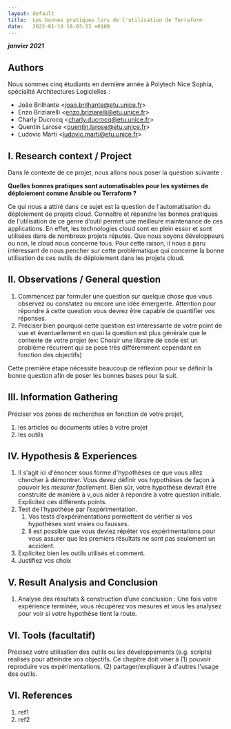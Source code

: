 ```yaml
---
layout: default
title:  Les bonnes pratiques lors de l'utilisation de Terraform
date:   2022-01-10 18:03:33 +0100
---
```


**_janvier 2021_**

## Authors

Nous sommes cinq étudiants en dernière année à Polytech Nice Sophia, spécialité Architectures Logicielles :

* João Brilhante &#60;joao.brilhante@etu.unice.fr&#62;
* Enzo Briziarelli &#60;enzo.briziarelli@etu.unice.fr&#62;
* Charly Ducrocq &#60;charly.ducrocq@etu.unice.fr&#62;
* Quentin Larose &#60;quentin.larose@etu.unice.fr&#62;
* Ludovic Marti &#60;ludovic.marti@etu.unice.fr&#62;

## I. Research context / Project

Dans le contexte de ce projet, nous allons nous poser la question suivante :

**Quelles bonnes pratiques sont automatisables pour les systèmes de déploiement comme Ansible ou Terraform ?**

Ce qui nous a attiré dans ce sujet est la question de l'automatisation du déploiement de projets cloud. 
Connaître et répandre les bonnes pratiques de l'utilisation de ce genre d’outil permet une meilleure maintenance de ces applications. 
En effet, les technologies cloud sont en plein essor et sont utilisées dans de nombreux projets réputés. 
Que nous soyons développeurs ou non, le cloud nous concerne tous. 
Pour cette raison, il nous a paru intéressant de nous pencher sur cette problématique qui concerne la bonne 
utilisation de ces outils de déploiement dans les projets cloud.

## II. Observations / General question

1. Commencez par formuler une question sur quelque chose que vous observez ou constatez ou encore une idée émergente. Attention pour répondre à cette question vous devrez être capable de quantifier vos réponses.
2. Préciser bien pourquoi cette question est intéressante de votre point de vue et éventuellement en quoi la question est plus générale que le contexte de votre projet \(ex: Choisir une libraire de code est un problème récurrent qui se pose très différemment cependant en fonction des objectifs\)

Cette première étape nécessite beaucoup de réflexion pour se définir la bonne question afin de poser les bonnes bases pour la suit.

## III. Information Gathering

Préciser vos zones de recherches en fonction de votre projet,

1. les articles ou documents utiles à votre projet
2. les outils

## IV. Hypothesis & Experiences

1. Il s'agit ici d'énoncer sous forme d'hypothèses ce que vous allez chercher à démontrer. Vous devez définir vos hypothèses de façon à pouvoir les _mesurer facilement_. Bien sûr, votre hypothèse devrait être construite de manière à v_ous aider à répondre à votre question initiale. Explicitez ces différents points.
2. Test de l’hypothèse par l’expérimentation. 
   1. Vos tests d’expérimentations permettent de vérifier si vos hypothèses sont vraies ou fausses.
   2. Il est possible que vous deviez répéter vos expérimentations pour vous assurer que les premiers résultats ne sont pas seulement un accident.
3. Explicitez bien les outils utilisés et comment.
4. Justifiez vos choix

## V. Result Analysis and Conclusion

1. Analyse des résultats & construction d’une conclusion : Une fois votre expérience terminée, vous récupérez vos mesures et vous les analysez pour voir si votre hypothèse tient la route. 

## VI. Tools \(facultatif\)

Précisez votre utilisation des outils ou les développements \(e.g. scripts\) réalisés pour atteindre vos objectifs. Ce chapitre doit viser à \(1\) pouvoir reproduire vos expérimentations, \(2\) partager/expliquer à d'autres l'usage des outils.

## VI. References

1. ref1
1. ref2
